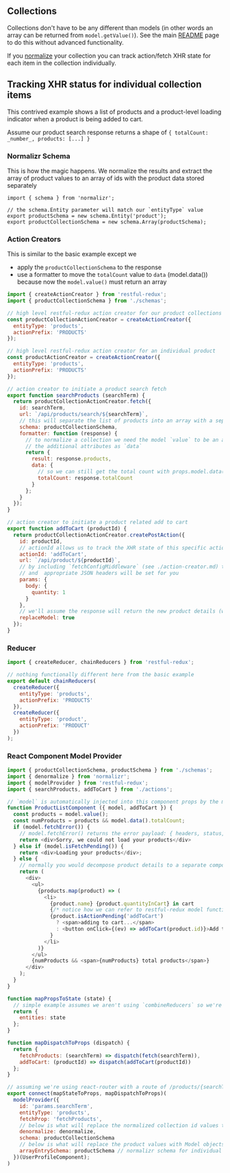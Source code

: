 Collections
-----------
Collections don't have to be any different than models (in other words an array can be returned from `model.getValue()`).  See the main [README](../README.md) page to do this without advanced functionality.

If you [normalize](https://github.com/paularmstrong/normalizr) your collection you can track action/fetch XHR state for each item in the collection individually.

## Tracking XHR status for individual collection items
This contrived example shows a list of products and a product-level loading indicator when a product is being added to cart.

Assume our product search response returns a shape of `{ totalCount: _number_, products: [...] }`
### Normalizr Schema
This is how the magic happens.  We normalize the results and extract the array of product values to an array of ids
with the product data stored separately
```
import { schema } from 'normalizr';

// the schema.Entity parameter will match our `entityType` value
export productSchema = new schema.Entity('product');
export productCollectionSchema = new schema.Array(productSchema);
```

### Action Creators
This is similar to the basic example except we

* apply the `productCollectionSchema` to the response
* use a formatter to move the `totalCount` value to `data` (model.data()) because now the `model.value()` must return an array
```javascript
import { createActionCreator } from 'restful-redux';
import { productCollectionSchema } from './schemas';

// high level restful-redux action creator for our product collections (search results)
const productCollectionActionCreator = createActionCreator({
  entityType: 'products',
  actionPrefix: 'PRODUCTS'
});

// high level restful-redux action creator for an individual product
const productActionCreator = createActionCreator({
  entityType: 'products',
  actionPrefix: 'PRODUCTS'
});

// action creator to initiate a product search fetch
export function searchProducts (searchTerm) {
  return productCollectionActionCreator.fetch({
    id: searchTerm,
    url: `/api/products/search/${searchTerm}`,
    // this will separate the list of products into an array with a separate entry for each product
    schema: productCollectionSchema,
    formatter: function (response) {
      // to normalize a collection we need the model `value` to be an array so we'll save
      // the additional attributes as `data`
      return {
        result: response.products,
        data: {
          // so we can still get the total count with props.model.data().totalCount
          totalCount: response.totalCount
        }
      };
    }
  });
}

// action creator to initiate a product related add to cart
export function addToCart (productId) {
  return productCollectionActionCreator.createPostAction({
    id: productId,
    // actionId allows us to track the XHR state of this specific action for this specific product
    actionId: 'addToCart',
    url: `/api/product/${productId}`,
    // by including `fetchConfigMiddleware` (see ./action-creator.md) the body will be serialized
    // and  appropriate JSON headers will be set for you
    params: {
      body: {
        quantity: 1
      }
    },
    // we'll assume the response will return the new product details (with a count of the quantity in cart)
    replaceModel: true
  });
}
```

### Reducer
```javascript
import { createReducer, chainReducers } from 'restful-redux';

// nothing functionally different here from the basic example
export default chainReducers(
  createReducer({
    entityType: 'products',
    actionPrefix: 'PRODUCTS'
  }),
  createReducer({
    entityType: 'product',
    actionPrefix: 'PRODUCT'
  })
);
```

### React Component Model Provider
```javascript
import { productCollectionSchema, productSchema } from './schemas';
import { denormalize } from 'normalizr';
import { modelProvider } from 'restful-redux';
import { searchProducts, addToCart } from './actions';

// `model` is automatically injected into this component props by the modelProvider
function ProductListComponent ({ model, addToCart }) {
  const products = model.value();
  const numProducts = products && model.data().totalCount;
  if (model.fetchError()) {
    // model.fetchError() returns the error payload: { headers, status, statusText, url, value }
    return <div>Sorry, we could not load your products</div>
  } else if (model.isFetchPending()) {
    return <div>Loading your products</div>;
  } else {
    // normally you would decompose product details to a separate component but we're keeping it simple here
    return (
      <div>
        <ul>
          {products.map(product) => (
            <li>
              {product.name} {product.quantityInCart} in cart
              {/* notice how we can refer to restful-redux model functions in our collection items */}
              {product.isActionPending('addToCart')
                ? <span>adding to cart...</span>
                : <button onClick={(ev) => addToCart(product.id)}>Add to cart</button>
              }
            </li>
          )}
        </ul>
        {numProducts && <span>{numProducts} total products</span>}
      </div>
    );
  }
}

function mapPropsToState (state) {
  // simple example assumes we aren't using `combineReducers` so we're just using global state to hold our entities
  return {
    entities: state
  };
}

function mapDispatchToProps (dispatch) {
  return {
    fetchProducts: (searchTerm) => dispatch(fetch(searchTerm)),
    addToCart: (productId) => dispatch(addToCart(productId))
  };
}

// assuming we're using react-router with a route of /products/{searchTerm} (`props.params.searchTerm` will be our search term)
export connect(mapStateToProps, mapDispatchToProps)(
  modelProvider({
    id: 'params.searchTerm',
    entityType: 'products',
    fetchProp: 'fetchProducts',
    // below is what will replace the normalized collection id values to the product values
    denormalize: denormalize,
    schema: productCollectionSchema
    // below is what will replace the product values with Model objects that give you access to product level XHR status
    arrayEntrySchema: productSchema // normalizr schema for individual objects in the collection
  })(UserProfileComponent);
)
```
